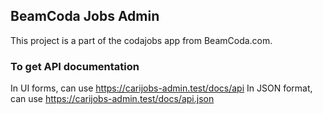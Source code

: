 ## BeamCoda Jobs Admin

This project is a part of the codajobs app from BeamCoda.com.

### To get API documentation
In UI forms, can use https://carijobs-admin.test/docs/api
In JSON format, can use https://carijobs-admin.test/docs/api.json